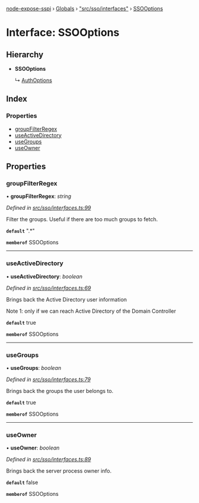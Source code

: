 [node-expose-sspi](../README.md) › [Globals](../globals.md) › ["src/sso/interfaces"](../modules/_src_sso_interfaces_.md) › [SSOOptions](_src_sso_interfaces_.ssooptions.md)

# Interface: SSOOptions

## Hierarchy

* **SSOOptions**

  ↳ [AuthOptions](_src_sso_interfaces_.authoptions.md)

## Index

### Properties

* [groupFilterRegex](_src_sso_interfaces_.ssooptions.md#groupfilterregex)
* [useActiveDirectory](_src_sso_interfaces_.ssooptions.md#useactivedirectory)
* [useGroups](_src_sso_interfaces_.ssooptions.md#usegroups)
* [useOwner](_src_sso_interfaces_.ssooptions.md#useowner)

## Properties

###  groupFilterRegex

• **groupFilterRegex**: *string*

*Defined in [src/sso/interfaces.ts:99](https://github.com/jlguenego/node-expose-sspi/blob/7ca1305/src/sso/interfaces.ts#L99)*

Filter the groups. Useful if there are too much groups to fetch.

**`default`** ".*"

**`memberof`** SSOOptions

___

###  useActiveDirectory

• **useActiveDirectory**: *boolean*

*Defined in [src/sso/interfaces.ts:69](https://github.com/jlguenego/node-expose-sspi/blob/7ca1305/src/sso/interfaces.ts#L69)*

Brings back the Active Directory user information

Note 1: only if we can reach Active Directory of the Domain Controller

**`default`** true

**`memberof`** SSOOptions

___

###  useGroups

• **useGroups**: *boolean*

*Defined in [src/sso/interfaces.ts:79](https://github.com/jlguenego/node-expose-sspi/blob/7ca1305/src/sso/interfaces.ts#L79)*

Brings back the groups the user belongs to.

**`default`** true

**`memberof`** SSOOptions

___

###  useOwner

• **useOwner**: *boolean*

*Defined in [src/sso/interfaces.ts:89](https://github.com/jlguenego/node-expose-sspi/blob/7ca1305/src/sso/interfaces.ts#L89)*

Brings back the server process owner info.

**`default`** false

**`memberof`** SSOOptions
